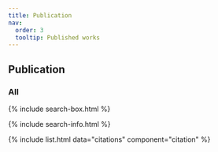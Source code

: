 ```yaml
---
title: Publication
nav:
  order: 3
  tooltip: Published works
---
```


## Publication
### All

{% include search-box.html %}

{% include search-info.html %}

{% include list.html data="citations" component="citation" %}
